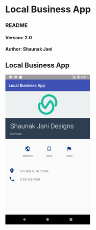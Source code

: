 # Local Business App
### README
#### Version: 2.0
#### Author: Shaunak Jani

## Local Business App
![Local Business App][Local-Business-app]

[Local-Business-app]: ./media/app_screenshot.png
